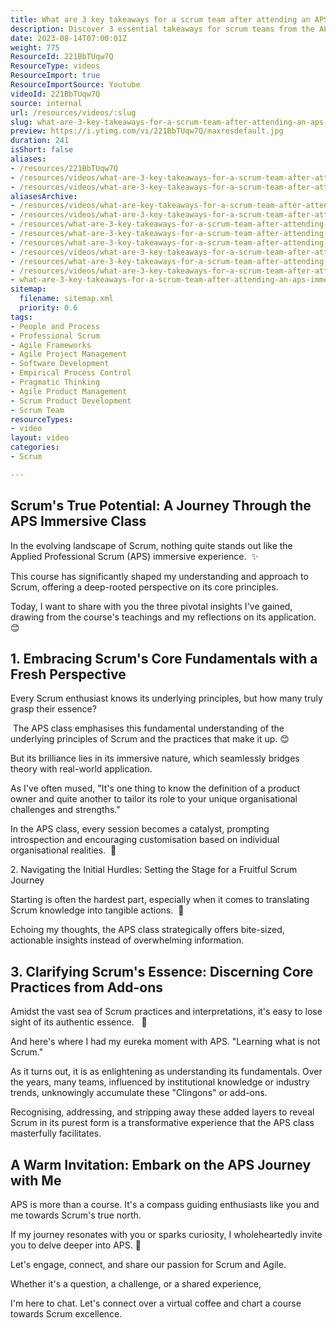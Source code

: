 ```yaml
---
title: What are 3 key takeaways for a scrum team after attending an APS immersive learning experience course?
description: Discover 3 essential takeaways for scrum teams from the APS immersive learning course, enhancing their adoption and improvement of professional Scrum.
date: 2023-08-14T07:00:01Z
weight: 775
ResourceId: 221BbTUqw7Q
ResourceType: videos
ResourceImport: true
ResourceImportSource: Youtube
videoId: 221BbTUqw7Q
source: internal
url: /resources/videos/:slug
slug: what-are-3-key-takeaways-for-a-scrum-team-after-attending-an-aps-immersive-learning-experience-course
preview: https://i.ytimg.com/vi/221BbTUqw7Q/maxresdefault.jpg
duration: 241
isShort: false
aliases:
- /resources/221BbTUqw7Q
- /resources/videos/what-are-3-key-takeaways-for-a-scrum-team-after-attending-an-aps-immersive-learning-experience-course
- /resources/videos/what-are-3-key-takeaways-for-a-scrum-team-after-attending-an-aps-immersive-learning-course
aliasesArchive:
- /resources/videos/what-are-key-takeaways-for-a-scrum-team-after-attending-an-aps-immersive-learning-experience-course
- /resources/videos/what-are-3-key-takeaways-for-a-scrum-team-after-attending-an-aps-immersive-learning-experience-course
- /resources/what-are-3-key-takeaways-for-a-scrum-team-after-attending-an-aps-immersive-learning-experience-course-2
- /resources/what-are-3-key-takeaways-for-a-scrum-team-after-attending-an-aps-immersive-learning-experience-course
- /resources/what-are-3-key-takeaways-for-a-scrum-team-after-attending-an-aps-immersive-learning-course
- /resources/videos/what-are-3-key-takeaways-for-a-scrum-team-after-attending-an-aps-immersive-learning-course-
- /resources/what-are-3-key-takeaways-for-a-scrum-team-after-attending-an-aps-immersive-learning-course-
- /resources/videos/what-are-3-key-takeaways-for-a-scrum-team-after-attending-an-aps-immersive-learning-course
- what-are-3-key-takeaways-for-a-scrum-team-after-attending-an-aps-immersive-learning-experience-course
sitemap:
  filename: sitemap.xml
  priority: 0.6
tags:
- People and Process
- Professional Scrum
- Agile Frameworks
- Agile Project Management
- Software Development
- Empirical Process Control
- Pragmatic Thinking
- Agile Product Management
- Scrum Product Development
- Scrum Team
resourceTypes:
- video
layout: video
categories:
- Scrum

---
```

## Scrum's True Potential: A Journey Through the APS Immersive Class

In the evolving landscape of Scrum, nothing quite stands out like the Applied Professional Scrum (APS) immersive experience.  ✨

This course has significantly shaped my understanding and approach to Scrum, offering a deep-rooted perspective on its core principles.

Today, I want to share with you the three pivotal insights I've gained, drawing from the course's teachings and my reflections on its application.  😊

## 1\. Embracing Scrum's Core Fundamentals with a Fresh Perspective

Every Scrum enthusiast knows its underlying principles, but how many truly grasp their essence?

 The APS class emphasises this fundamental understanding of the underlying principles of Scrum and the practices that make it up. 😊

But its brilliance lies in its immersive nature, which seamlessly bridges theory with real-world application.

As I've often mused, "It's one thing to know the definition of a product owner and quite another to tailor its role to your unique organisational challenges and strengths."

In the APS class, every session becomes a catalyst, prompting introspection and encouraging customisation based on individual organisational realities.  🧭

2\. Navigating the Initial Hurdles: Setting the Stage for a Fruitful Scrum Journey

Starting is often the hardest part, especially when it comes to translating Scrum knowledge into tangible actions.  🚀

Echoing my thoughts, the APS class strategically offers bite-sized, actionable insights instead of overwhelming information.

## 3\. Clarifying Scrum's Essence: Discerning Core Practices from Add-ons

Amidst the vast sea of Scrum practices and interpretations, it's easy to lose sight of its authentic essence.   🧐

And here's where I had my eureka moment with APS. "Learning what is not Scrum."

As it turns out, it is as enlightening as understanding its fundamentals. Over the years, many teams, influenced by institutional knowledge or industry trends, unknowingly accumulate these "Clingons" or add-ons.

Recognising, addressing, and stripping away these added layers to reveal Scrum in its purest form is a transformative experience that the APS class masterfully facilitates.

## A Warm Invitation: Embark on the APS Journey with Me

APS is more than a course. It's a compass guiding enthusiasts like you and me towards Scrum's true north.

If my journey resonates with you or sparks curiosity, I wholeheartedly invite you to delve deeper into APS. 🙌

Let's engage, connect, and share our passion for Scrum and Agile.

Whether it's a question, a challenge, or a shared experience,

I'm here to chat. Let's connect over a virtual coffee and chart a course towards Scrum excellence.
